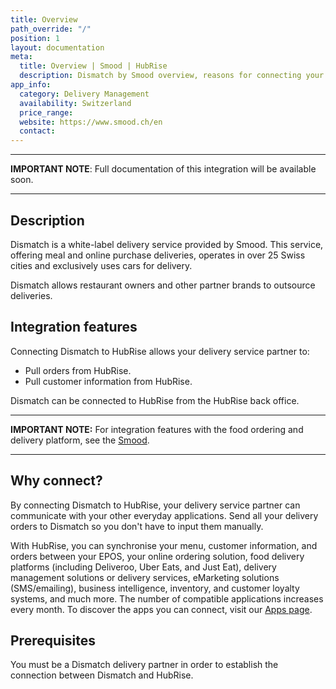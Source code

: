 ```yaml
---
title: Overview
path_override: "/"
position: 1
layout: documentation
meta:
  title: Overview | Smood | HubRise
  description: Dismatch by Smood overview, reasons for connecting your delivery service to HubRise and summary of integrated features. Synchronise data between all your apps.
app_info:
  category: Delivery Management
  availability: Switzerland
  price_range:
  website: https://www.smood.ch/en
  contact:
---
```


---

**IMPORTANT NOTE**: Full documentation of this integration will be available soon.

---

## Description

Dismatch is a white-label delivery service provided by Smood. This service, offering meal and online purchase deliveries, operates in over 25 Swiss cities and exclusively uses cars for delivery.

Dismatch allows restaurant owners and other partner brands to outsource deliveries.

## Integration features

Connecting Dismatch to HubRise allows your delivery service partner to:

- Pull orders from HubRise.
- Pull customer information from HubRise.

Dismatch can be connected to HubRise from the HubRise back office.

---

**IMPORTANT NOTE:** For integration features with the food ordering and delivery platform, see the [Smood](/apps/smood/overview).

---

## Why connect?

By connecting Dismatch to HubRise, your delivery service partner can communicate with your other everyday applications. Send all your delivery orders to Dismatch so you don't have to input them manually.

With HubRise, you can synchronise your menu, customer information, and orders between your EPOS, your online ordering solution, food delivery platforms (including Deliveroo, Uber Eats, and Just Eat), delivery management solutions or delivery services, eMarketing solutions (SMS/emailing), business intelligence, inventory, and customer loyalty systems, and much more. The number of compatible applications increases every month. To discover the apps you can connect, visit our [Apps page](/apps).

## Prerequisites

You must be a Dismatch delivery partner in order to establish the connection between Dismatch and HubRise.
